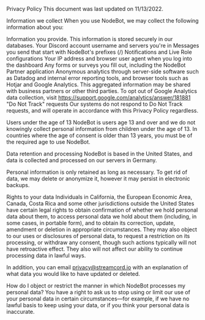 Privacy Policy
This document was last updated on 11/13/2022.

Information we collect
When you use NodeBot, we may collect the following information about you:

Information you provide. This information is stored securely in our databases.
Your Discord account username and servers you're in
Messages you send that start with NodeBot's prefixes (/)
Notifications and Live Role configurations
Your IP address and browser user agent when you log into the dashboard
Any forms or surveys you fill out, including the NodeBot Partner application
Anonymous analytics through server-side software such as Datadog and internal error reporting tools, and browser tools such as Hotjar and Google Analytics. This aggregated information may be shared with business partners or other third parties.
To opt out of Google Analytics data collection, visit https://support.google.com/analytics/answer/181881
"Do Not Track" requests
Our systems do not respond to Do Not Track requests, and will operate in accordance with this Privacy Policy regardless.

Users under the age of 13
NodeBot is users age 13 and over and we do not knowingly collect personal information from children under the age of 13. In countries where the age of consent is older than 13 years, you must be of the required age to use NodeBot.

Data retention and processing
NodeBot is based in the United States, and data is collected and processed on our servers in Germany.

Personal information is only retained as long as necessary. To get rid of data, we may delete or anonymize it, however it may persist in electronic backups.

Rights to your data
Individuals in California, the European Economic Area, Canada, Costa Rica and some other jurisdictions outside the United States have certain legal rights to obtain confirmation of whether we hold personal data about them, to access personal data we hold about them (including, in some cases, in portable form), and to obtain its correction, update, amendment or deletion in appropriate circumstances. They may also object to our uses or disclosures of personal data, to request a restriction on its processing, or withdraw any consent, though such actions typically will not have retroactive effect. They also will not affect our ability to continue processing data in lawful ways.

In addition, you can email privacy@streamcord.io with an explanation of what data you would like to have updated or deleted.

How do I object or restrict the manner in which NodeBot processes my personal data?
You have a right to ask us to stop using or limit our use of your personal data in certain circumstances—for example, if we have no lawful basis to keep using your data, or if you think your personal data is inaccurate.
